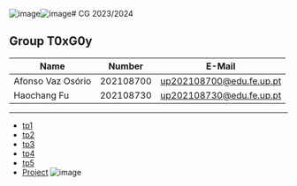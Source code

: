 ![image](https://github.com/user-attachments/assets/c7bd1df7-3744-481c-96f2-efb9e2d79b38)![image](https://github.com/user-attachments/assets/cd689c3b-9ea1-4c85-b314-a086747f89dd)# CG 2023/2024

## Group T0xG0y
| Name              | Number    | E-Mail                   |
| ----------------- | --------- | ------------------------ |
| Afonso Vaz Osório | 202108700 | up202108700@edu.fe.up.pt |
| Haochang Fu       | 202108730 | up202108730@edu.fe.up.pt |

----

  - [tp1](tp1/README.md)
  - [tp2](tp2/README.md)
  - [tp3](tp3/README.md)
  - [tp4](tp4/README.md)
  - [tp5](tp5/README.md)
  - [Project](proj/README.md)
![image](https://github.com/user-attachments/assets/dac1cb58-1b70-4190-a1b6-6a466784dd22)
